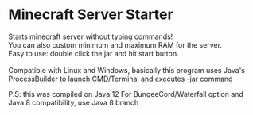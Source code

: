 # Minecraft Server Starter
Starts minecraft server without typing commands!<br>You can also custom minimum and maximum RAM for the server.<br>Easy to use: double click the jar and hit start button.<br><br>
Compatible with Linux and Windows, basically this program uses Java's ProcessBuilder to launch CMD/Terminal and executes -jar command

P.S: this was compiled on Java 12
For BungeeCord/Waterfall option and Java 8 compatibility, use Java 8 branch
